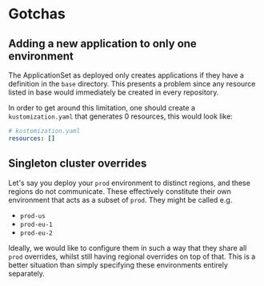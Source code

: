 # Gotchas

## Adding a new application to only one environment

The ApplicationSet as deployed only creates applications if they have a definition in the `base` directory. 
This presents a problem since any resource listed in base would immediately be created in every repository. 

In order to get around this limitation, one should create a `kustomization.yaml` that generates 0 resources, this would look like:
```yaml
# kustomization.yaml
resources: []
```


## Singleton cluster overrides

Let's say you deploy your `prod` environment to distinct regions, and these regions do not communicate.
These effectively constitute their own environment that acts as a subset of `prod`. 
They might be called e.g.

- `prod-us`
- `prod-eu-1`
- `prod-eu-2`

Ideally, we would like to configure them in such a way that they share all `prod` overrides, whilst still having regional overrides on top of that. This is a better situation than simply specifying these environments entirely separately.
